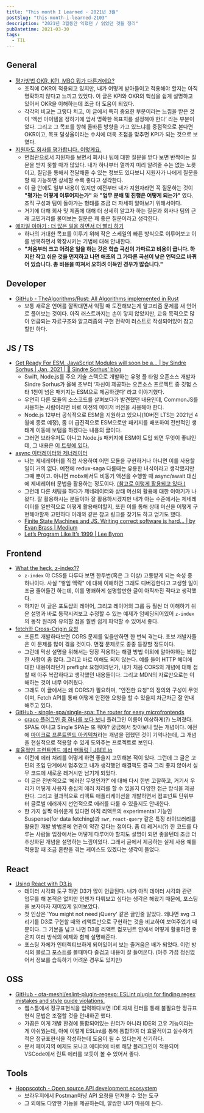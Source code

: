 ```yaml
---
title: "This month I Learned - 2021년 3월"
postSlug: "this-month-i-learned-2103"
description: "2021년 3월동안 익혔던 / 읽었던 것들 정리"
pubDatetime: 2021-03-30
tags:
  - TIL
---
```


## General

- [평가방법 OKR, KPI, MBO 뭐가 다른거에요?](https://brunch.co.kr/@ywkim36/41)
  - 조직에 OKR이 적용되고 있지만, 내가 어떻게 받아들이고 적용해야 할지는 아직 명확하지 않다고 느끼고 있었다. 이 글은 KPI와 OKR의 핵심을 쉽게 설명하고 있어서 OKR을 이해하는데 조금 더 도움이 되었다.
  - 각각의 비교는 그렇다 치고, 이 글에서 특히 중요한 부분이라는 느낌을 받은 것이 ‘액션 아이템을 정하기에 앞서 명확한 목표치를 설정해야 한다’ 라는 부분이었다. 그리고 그 목표를 향해 올바른 방향을 가고 있느냐를 중점적으로 본다면 OKR이고, 목표 달성율이라는 수치에 더욱 초점을 맞추면 KPI가 되는 것으로 보였다.
- [지원자도 회사를 평가합니다. 이렇게요.](https://brunch.co.kr/@goodgdg/142)
  - 면접관으로서 지원자를 보면서 회사나 팀에 대한 질문을 받다 보면 반짝이는 질문을 받지 못할 때가 많았다. 내가 하나부터 열까지 미리 알려줄 수는 없는 노릇이고, 질답을 통해서 전달해줄 수 있는 정보도 있다보니 지원자가 나에게 질문을 할 때 가능하면 상세할 수록 좋다고 생각한다.
  - 이 글 안에도 일부 내용이 있지만 예전부터 내가 지원자라면 꼭 질문하는 것이 **"평가는 어떻게 이루어지는가"** 와 **"업무 분배 및 진행은 어떻게 되는가"** 였다. 조직 구성과 팀이 돌아가는 형태를 조금 더 자세히 알아보기 위해서이다.
  - 거기에 더해 회사 및 제품에 대해 더 상세히 알고자 하는 질문과 회사나 팀의 근래 고민거리를 물어보는 질문은 꽤 좋은 질문이라고 생각한다.
- [애자일 이야기 : 더 많은 일을 하면서 더 빨리 하기](http://agile.egloos.com/1762301)
  - 하나의 거대한 목표를 이루기 위해 작은 스케일의 빠른 방식으로 이루어보고 이를 반복하면서 확장시키는 기법에 대해 안내한다.
  - **"처음부터 크고 어려운 일을 하는 것은 학습 곡선이 가파르고 비용이 큽니다. 하지만 작고 쉬운 것을 먼저하고 나면 애초의 그 가파른 곡선이 낮은 언덕으로 바뀌어 있습니다. 총 비용을 따져서 오히려 이득인 경우가 많습니다."**

## Developer

- [GitHub - TheAlgorithms/Rust: All Algorithms implemented in Rust](https://github.com/TheAlgorithms/Rust)
  - 보통 새로운 언어를 깔짝대면서 익힐 때 도전해보는게 알고리즘 문제를 새 언어로 풀어보는 것이다. 아직 러스트까지는 손이 닿지 않았지만, 교육 목적으로 많이 언급되는 자료구조와 알고리즘의 구현 전략이 러스트로 작성되어있어 참고할만 하다.

## JS / TS

- [Get Ready For ESM. JavaScript Modules will soon be a… | by Sindre Sorhus | Jan, 2021 | 🦄 Sindre Sorhus’ blog](https://blog.sindresorhus.com/get-ready-for-esm-aa53530b3f77)
  - Swift, Node.js를 주요 기술 스택으로 개발하는 유명 풀 타임 오픈소스 개발자 Sindre Sorhus가 올해 초부터 ‘자신이 제공하는 오픈소스 프로젝트 중 깃헙 스타 1천이 넘은 패키지는 ESM으로 제공하겠다’ 라고 이야기했다.
  - 우연히 다른 모듈의 소스코드를 살펴보다가 발견했던 내용인데, CommonJS를 사용하는 사람이라면 바로 이전의 메이저 버전을 사용해야 한다.
  - Node.js 12부터 공식적으로 ESM을 지원하고 있으니(10버전 LTS는 2021년 4월에 종료 예정), 좀 더 급진적으로 ESM으로만 패키지를 배포하여 전반적인 생태계 이동에 보탬을 하겠다는 내용의 글이다.
  - 그러면 브라우저도 아니고 Node.js 패키지에 ESM이 도입 되면 무엇이 좋냐인데, 그 내용은 [이 트윗에 있다.](https://twitter.com/sindresorhus/status/1349312503835054080?s=20)
- [async 이터레이터와 제너레이터](https://ko.javascript.info/async-iterators-generators)
  - 나는 제네레이터를 직접 사용하여 어떤 모듈을 구현하거나 아니면 이를 사용할 일이 거의 없다. 예전에 redux-saga 다룰때는 유용한 녀석이라고 생각했지만 그때 뿐이고. 아니면 mobx에서도 비동기 액션을 수행할 때 async/await 대신에 제네레이터 문법을 활용하는 정도이다. [(참고로 이렇게 활용되고 있다.)](https://github.com/mobxjs/mobx/blob/main/packages/mobx/src/api/flow.ts)
  - 그런데 다른 채팅을 하다가 제네레이터와 상태 머신의 활용에 대한 이야기가 나왔다. 잘 활용하시는 분들이야 잘 활용하시겠지만 내가 아는 수준에서는 제네레이터를 일반적으로 어떻게 활용해야할지, 또한 이를 통해 상태 머신을 어떻게 구현해야할까 고민하다 아래와 같은 참고 링크를 찾기도 하고 얻기도 했다.
  - [Finite State Machines and JS. Writing correct software is hard… | by Evan Brass | Medium](https://evan-brass.medium.com/finite-state-machines-and-js-c9b55fc3f8f9)
  - [Let’s Program Like It’s 1999 | Lee Byron](https://www.youtube.com/watch?v=vG8WpLr6y_U&t=1861s)

## Frontend

- [What the heck, z-index??](https://www.joshwcomeau.com/css/stacking-contexts/)
  - `z-index` 야 CSS를 다루다 보면 한두번(혹은 그 이상) 고통받게 되는 속성 중 하나이다. 사실 "쌓임 맥락" 에 대해 이해하면 그래도 디버깅한다고 고생할 일이 조금 줄어들긴 하는데, 이를 명쾌하게 설명할만한 글이 아직까진 적다고 생각했다.
  - 하지만 이 글은 포토샵의 레이어, 그리고 레이어의 그룹 등 훨씬 더 이해하기 쉬운 설명과 바로 동작시켜보고 수정할 수 있는 예제가 임베딩되어있어 `z-index` 의 동작 원리와 유의할 점을 훨씬 쉽게 파악할 수 있어서 좋다.
- [fetch와 Cross-Origin 요청](https://ko.javascript.info/fetch-crossorigin)
  - 프론트 개발하다보면 CORS 문제를 잊을만하면 한 번씩 겪는다. 초보 개발자들은 이 문제를 많이 겪을 것이다. 면접 문제로도 종종 등장할 정도이다.
  - 그런데 막상 설명을 위해서는 당장 적용하는 해결 방법 이외에 알아야하는 복잡한 사항이 좀 많다. 그리고 바로 이해도 되지 않는다. 예를 들어 HTTP 헤더에 대한 내용이라던가 preflight 요청이라던가, 내가 처음 CORS의 개념에 대해 접할 때 아주 복잡하다고 생각했던 내용들이다. 그리고 MDN의 자료만으로는 이해하는 것이 너무 어려웠다.
  - 그래도 이 글에서는 왜 CORS가 필요하며, "안전한 요청"의 정의와 구성이 무엇이며, Fetch API를 통해 어떻게 안전한 요청을 할 수 있을지 차근차근 잘 안내해주고 있다.
- [GitHub - single-spa/single-spa: The router for easy microfrontends](https://github.com/single-spa/single-spa)
  - [craco 플러그인 중 하나를 보다 보니](https://github.com/hasanayan/craco-plugin-single-spa-application) 플러그인 이름이 이상하게(?) 느껴졌다. SPA도 아니고 Single SPA는 또 뭐야? 궁금해서 찾아보니 있는 개념이다. 예전에 [마이크로 프론트엔드 아키텍쳐](https://micro-frontends.org)라는 개념을 접했던 것이 기억나는데, 그 개념을 현실적으로 적용할 수 있게 도와주는 프로젝트로 보인다.
- [효율적인 프런트엔드 에러 핸들링 | JBEE.io](https://jbee.io/react/error-declarative-handling-0/)
  - 이전에 에러 처리를 어떻게 하면 좋을지 고민해본 적이 있다. 그런데 그 글은 고민의 초입 단계에서 멈추었고 내가 생각했던 해결책도 결국 그리 좋지 않아서 실무 코드에 새로운 레거시만 남기게 되었다.
  - 이 글은 전반적으로 ‘에러란 무엇인가?’ 에 대해 다시 한번 고찰하고, 거기서 우리가 어떻게 사용자 중심의 에러 처리를 할 수 있을지 다양한 접근 방식을 제공한다. 그리고 결과적으로 리액트 애플리케이션을 개발하면서 컴포넌트 단위부터 글로벌 에러까지 선언적으로 에러를 다룰 수 있을지도 안내한다.
  - 한 가지 살짝 아쉬운게 있다면 아직 리액트의 experimental 기능인 Suspense(for data fetching)과 `swr`, `react-query` 같은 특정 라이브러리를 활용한 개발 방법론에 연관이 약간 깊다는 점이다. 좀 더 레거시(?) 한 코드를 다루는 사람들 입장에서는 어떻게 다루어야 할지도 설명이 되면 좋을텐데 조금 더 추상화된 개념을 설명하는 느낌이었다. 그래서 글에서 제공하는 실제 사용 예를 적용할 때 조금 혼란을 겪는 케이스도 있겠다는 생각이 들었다.

## React

- [Using React with D3.js](https://wattenberger.com/blog/react-and-d3)
  - 데이터 시각화 도구 하면 D3가 많이 언급된다. 내가 아직 데이터 시각화 관련 업무를 해 본적은 없지만 언젠가 다뤄보고 싶다는 생각은 해왔기 때문에, 포스팅을 보자마자 재미있게 읽어보았다.
  - 첫 인상은 'You might not need jQuery' 같은 글인줄 알았다. 왜냐면 svg 그리기를 D3로 구현할 때와 리액트만으로 구현하는 것을 비교하여 보여주었기 때문이다. 그 기본을 넘고 나면 D3를 리액트 컴포넌트 안에서 어떻게 활용하면 좋은지 여러 방식의 예제와 함께 설명해준다.
  - 포스팅 자체가 인터렉티브하게 되어있어서 보는 즐거움은 배가 되었다. 이런 방식의 블로그 포스트를 볼때마다 즐겁고 내용이 잘 들어온다. (아주 가끔 정신없어서 정보를 습득하기 어려운 경우도 있지만)

## OSS

- [GitHub - ota-meshi/eslint-plugin-regexp: ESLint plugin for finding regex mistakes and style guide violations.](https://github.com/ota-meshi/eslint-plugin-regexp)
  - 웹스톰에서 정규표현식을 입력하다보면 IDE 자체 린터를 통해 불필요한 정규표현식 문법은 조절할 것을 안내하곤 했다.
  - 가끔은 이게 개발 환경에 통합되어있는 린터가 아니라 IDE의 고유 기능이라는게 아쉬웠는데, 아예 이렇게 ESLint를 통해 통합하여 더 효율적이고 실수하기 적은 정규표현식을 작성하는데 도움이 될 수 있다는게 신기하다.
  - 문서 페이지의 예제도 모나코 에디터에 바로 해당 플러그인이 적용되어 VSCode에서 린트 에러를 보듯이 볼 수 있어서 좋다.

## Tools

- [Hoppscotch - Open source API development ecosystem](https://hoppscotch.io/)
  - 브라우저에서 Postman마냥 API 요청을 던져볼 수 있는 도구
  - 그 외에도 다양한 기능을 제공하는데, 깔쌈한 UI가 마음에 든다.
